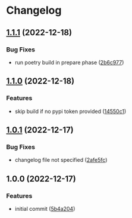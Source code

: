 # Changelog

## [1.1.1](https://github.com/cihelper/preset-semanticrelease-poetry/compare/v1.1.0...v1.1.1) (2022-12-18)


### Bug Fixes

* run poetry build in prepare phase ([2b6c977](https://github.com/cihelper/preset-semanticrelease-poetry/commit/2b6c9778eea8f230ceb4d810256888a0b68a5a7f))

## [1.1.0](https://github.com/cihelper/preset-semanticrelease-poetry/compare/v1.0.1...v1.1.0) (2022-12-18)


### Features

* skip build if no pypi token provided ([14550c1](https://github.com/cihelper/preset-semanticrelease-poetry/commit/14550c1e0d5c992ea5aabf7d6321b92d619068e7))

## [1.0.1](https://github.com/cihelper/preset-semanticrelease-poetry/compare/v1.0.0...v1.0.1) (2022-12-17)


### Bug Fixes

* changelog file not specified ([2afe5fc](https://github.com/cihelper/preset-semanticrelease-poetry/commit/2afe5fc712f92e9e40288093c1942b8f711a7cc6))

## 1.0.0 (2022-12-17)


### Features

* initial commit ([5b4a204](https://github.com/cihelper/preset-semanticrelease-poetry/commit/5b4a204e016a8c7f447b82c788a64640987e50a7))
